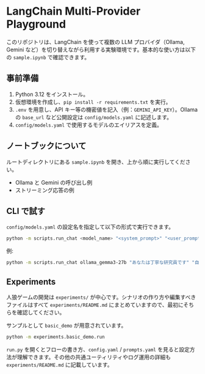 # LangChain Multi-Provider Playground

このリポジトリは、LangChain を使って複数の LLM プロバイダ（Ollama, Gemini など）を切り替えながら利用する実験環境です。基本的な使い方は以下の `sample.ipynb` で確認できます。

## 事前準備
1. Python 3.12 をインストール。
2. 仮想環境を作成し、`pip install -r requirements.txt` を実行。
3. `.env` を用意し、API キー等の機密値を記入（例：`GEMINI_API_KEY`）。Ollama の `base_url` など公開設定は `config/models.yaml` に記述します。
4. `config/models.yaml` で使用するモデルのエイリアスを定義。

## ノートブックについて
ルートディレクトリにある `sample.ipynb` を開き、上から順に実行してください。
- Ollama と Gemini の呼び出し例
- ストリーミング応答の例


## CLI で試す
`config/models.yaml` の設定名を指定して以下の形式で実行できます。

```bash
python -m scripts.run_chat <model_name> "<system_prompt>" "<user_prompt>"
```

例:

```bash
python -m scripts.run_chat ollama_gemma3-27b "あなたは丁寧な研究員です" "自己紹介してください"
```

## Experiments

人狼ゲームの開発は `experiments/` が中心です。シナリオの作り方や編集すべきファイルはすべて `experiments/README.md` にまとめていますので、最初にそちらを確認してください。

サンプルとして `basic_demo` が用意されています。

```bash
python -m experiments.basic_demo.run
```

`run.py` を開くとフローの書き方、`config.yaml` / `prompts.yaml` を見ると設定方法が理解できます。その他の共通ユーティリティやログ運用の詳細も `experiments/README.md` に記載しています。
